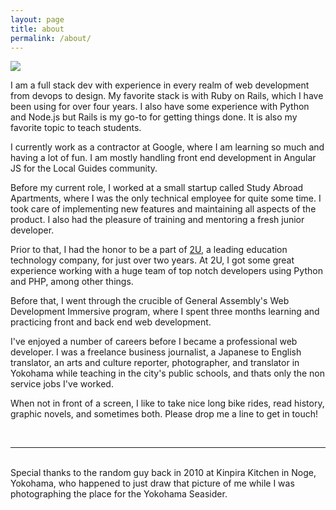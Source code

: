 ```yaml
---
layout: page
title: about
permalink: /about/
---
```


<img class="col one right" src="/img/prof_pic.jpg">

<br/>

I am a full stack dev with experience in every realm of web development from devops to design. My favorite stack is with Ruby on Rails, which I have been using for over four years. I also have some experience with Python and Node.js but Rails is my go-to for getting things done. It is also my favorite topic to teach students.

I currently work as a contractor at Google, where I am learning so much and having a lot of fun. I am mostly handling front end development in Angular JS for the Local Guides community. 

Before my current role, I worked at a small startup called Study Abroad Apartments, where I was the only technical employee for quite some time. I took care of implementing new features and maintaining all aspects of the product. I also had the pleasure of training and mentoring a fresh junior developer. 

Prior to that, I had the honor to be a part of <a href="https://2u.com">2U</a>, a leading education technology company, for just over two years. At 2U, I got some great experience working with a huge team of top notch developers using Python and PHP, among other things.

Before that, I went through the crucible of General Assembly's Web Development Immersive program, where I spent three months learning and practicing front and back end web development.

I've enjoyed a number of careers before I became a professional web developer. I was a freelance business journalist, a Japanese to English translator, an arts and culture reporter, photographer, and translator in Yokohama while teaching in the city's public schools, and thats only the non service jobs I've worked.

When not in front of a screen, I like to take nice long bike rides, read history, graphic novels, and sometimes both. Please drop me a line to get in touch!

<br/>
<hr/>
<br/>
<span class="contacticon center">
	<a href="mailto:{{ site.email }}"><i class="fa fa-envelope-square"></i></a>
	<a href="https://github.com/{{ site.github_username }}" target="_blank"><i class="fa fa-github-square"></i></a>
	<a href="https://www.linkedin.com/in/vtrivett" target="_blank"><i class="fa fa-linkedin-square"></i></a>
	<a href="https://www.flickr.com/photos/scrolling_up_and_down/" target="_blank"><i class="fa fa-flickr"></i></a>
	<a href="https://twitter.com/{{ site.twitter_username }} " target="_blank"><i class="fa fa-twitter-square"></i></a>
</span>

<div class="col three caption">
  Special thanks to the random guy back in 2010 at Kinpira Kitchen in Noge, Yokohama, who happened to just draw that picture of me while I was photographing the place for the Yokohama Seasider.
</div>

